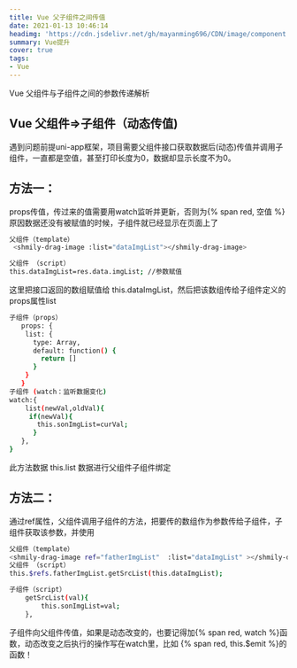 ```yaml
---
title: Vue 父子组件之间传值
date: 2021-01-13 10:46:14
headimg: 'https://cdn.jsdelivr.net/gh/mayanming696/CDN/image/component.png'
summary: Vue提升
cover: true
tags:
- Vue
---
```


Vue 父组件与子组件之间的参数传递解析
<!-- more -->

## Vue 父组件=>子组件（动态传值)

遇到问题前提uni-app框架，项目需要父组件接口获取数据后(动态)传值并调用子组件，一直都是空值，甚至打印长度为0，数据却显示长度不为0。

## 方法一：
props传值，传过来的值需要用watch监听并更新，否则为{% span red, 空值 %}
原因数据还没有被赋值的时候，子组件就已经显示在页面上了

``` bash
父组件（template）
 <shmily-drag-image :list="dataImgList"></shmily-drag-image>

父组件 （script）
this.dataImgList=res.data.imgList; //参数赋值
``` 

这里把接口返回的数组赋值给
this.dataImgList，然后把该数组传给子组件定义的props属性list

``` bash
子组件（props）
   props: {
    list: {
      type: Array,
      default: function() {
        return []
      }
    }
   }
子组件 (watch：监听数据变化)
watch:{
    list(newVal,oldVal){
     if(newVal){
       this.sonImgList=curVal;
      }
   },
}
``` 

此方法数据 this.list 数据进行父组件子组件绑定

## 方法二：
通过ref属性，父组件调用子组件的方法，把要传的数组作为参数传给子组件，子组件获取该参数，并使用

``` bash
父组件（template）
<shmily-drag-image ref="fatherImgList"  :list="dataImgList" ></shmily-drag-image>
父组件 （script）
this.$refs.fatherImgList.getSrcList(this.dataImgList); 
``` 

``` bash
子组件（script）
	getSrcList(val){
        this.sonImgList=val;
	},
``` 

子组件向父组件传值，如果是动态改变的，也要记得加{% span red, watch %}函数，动态改变之后执行的操作写在watch里，比如 {% span red, this.$emit %}的函数！



